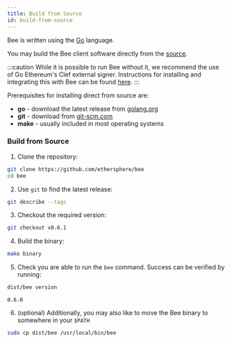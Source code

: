 ```yaml
---
title: Build from Source
id: build-from-source
---
```


Bee is written using the [Go](https://golang.org) language. 

You may build the Bee client software directly from the [source](https://github.com/ethersphere/bee).

:::caution
While it is possible to run Bee without it, we recommend the use of Go Ethereum's Clef external signer. Instructions for installing and integrating this with Bee can be found [here](/docs/installation/bee-clef).
:::

Prerequisites for installing direct from source are:

- **go** - download the latest release from [golang.org](https://golang.org/dl)
- **git** - download from [git-scm.com](https://git-scm.com/)
- **make** - usually included in most operating systems

### Build from Source

1) Clone the repository:

```bash
git clone https://github.com/ethersphere/bee
cd bee
```

2) Use `git` to find the latest release:

```bash
git describe --tags
```

3) Checkout the required version:

```bash
git checkout v0.6.1
```

4) Build the binary:

```bash
make binary
```

5) Check you are able to run the `bee` command. Success can be verified by running:

```bash
dist/bee version
```

```
0.6.0
```

6) (optional) Additionally, you may also like to move the Bee binary to somewhere in your `$PATH`

```bash
sudo cp dist/bee /usr/local/bin/bee
```
